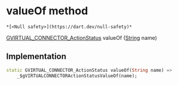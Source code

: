 


# valueOf method




    *[<Null safety>](https://dart.dev/null-safety)*




[GVIRTUAL_CONNECTOR_ActionStatus](../../third_party_yonomi_graphql_schema___generated___schema.docs.schema.gql/GVIRTUAL_CONNECTOR_ActionStatus-class.md) valueOf
([String](https://api.flutter.dev/flutter/dart-core/String-class.html) name)








## Implementation

```dart
static GVIRTUAL_CONNECTOR_ActionStatus valueOf(String name) =>
    _$gVIRTUALCONNECTORActionStatusValueOf(name);
```







